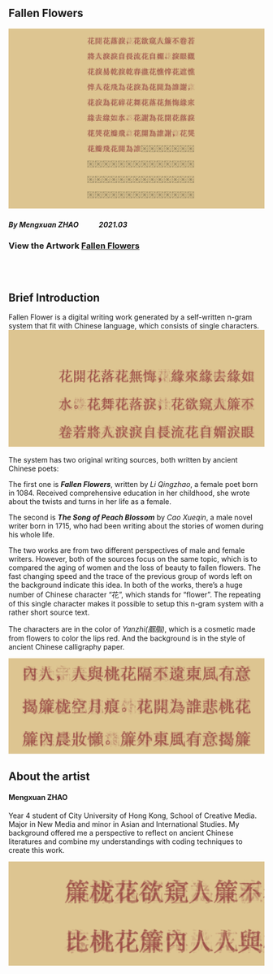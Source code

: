 

## Fallen Flowers

![image](fullscr.png)

##### *By Mengxuan ZHAO* &nbsp;&nbsp;&nbsp;&nbsp;&nbsp;&nbsp;&nbsp;&nbsp;&nbsp;&nbsp; *2021.03*

### View the Artwork [<span style="color: CC9933 ">Fallen Flowers</span>](https://mx-zhao.github.io/fallenflower/)

<br>
<br>

## Brief Introduction

Fallen Flower is a digital writing work generated by a self-written n-gram system that fit with Chinese language, which consists of single characters.
![image](ff01.png)

The system has two original writing sources, both written by ancient Chinese poets:

The first one is ***Fallen Flowers***, written by *Li Qingzhao*, a female poet born in 1084. Received comprehensive education in her childhood, she wrote about the twists and turns in her life as a female.

The second is ***The Song of Peach Blossom*** by *Cao Xueqin*, a male novel writer born in 1715, who had been writing about the stories of women during his whole life.

The two works are from two different perspectives of male and female writers. However, both of the sources focus on the same topic, which is to compared the aging of women and the loss of beauty to fallen flowers. The fast changing speed and the trace of the previous group of words left on the background indicate this idea. In both of the works, there’s a huge number of Chinese character “花”, which stands for “flower”. The repeating of this single character makes it possible to setup this n-gram system with a rather short source text.

The characters are in the color of *Yanzhi(胭脂)*, which is a cosmetic made from flowers to color the lips red. And the background is in the style of ancient Chinese calligraphy paper.

![image](ff05.png)



## About the artist

#### Mengxuan ZHAO
Year 4 student of City University of Hong Kong, School of Creative Media. Major in New Media and minor in Asian and International Studies. My background offered me a perspective to reflect on ancient Chinese literatures and combine my understandings with coding techniques to create this work.


![image](ff02.png)



